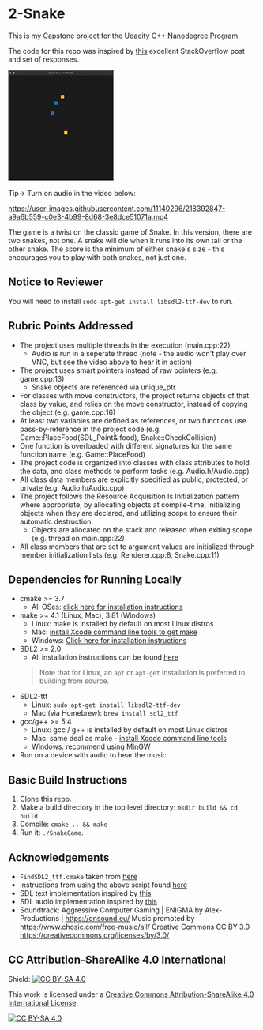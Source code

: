 # 2-Snake

This is my Capstone project for the [Udacity C++ Nanodegree Program](https://www.udacity.com/course/c-plus-plus-nanodegree--nd213).

The code for this repo was inspired by [this](https://codereview.stackexchange.com/questions/212296/snake-game-in-c-with-sdl) excellent StackOverflow post and set of responses.

<img src="2-snake.gif"/>

Tip-> Turn on audio in the video below:

https://user-images.githubusercontent.com/11140296/218392847-a9a6b559-c0e3-4b99-8d68-3e8dce51071a.mp4

The game is a twist on the classic game of Snake. In this version, there are two snakes, not one. A snake will die when it runs into its own tail or the other snake. The score is the minimum of either snake's size - this encourages you to play with both snakes, not just one.

## Notice to Reviewer
You will need to install `sudo apt-get install libsdl2-ttf-dev` to run.

## Rubric Points Addressed
* The project uses multiple threads in the execution (main.cpp:22)
  * Audio is run in a seperate thread (note - the audio won't play over VNC, but see the video above to hear it in action)
* The project uses smart pointers instead of raw pointers (e.g. game.cpp:13)
  * Snake objects are referenced via unique_ptr
* For classes with move constructors, the project returns objects of that class by value, and relies on the move constructor, instead of copying the object (e.g. game.cpp:16)
* At least two variables are defined as references, or two functions use pass-by-reference in the project code (e.g. Game::PlaceFood(SDL_Point& food), Snake::CheckCollision)
* One function is overloaded with different signatures for the same function name (e.g. Game::PlaceFood)
* The project code is organized into classes with class attributes to hold the data, and class methods to perform tasks (e.g. Audio.h/Audio.cpp)
* All class data members are explicitly specified as public, protected, or private (e.g. Audio.h/Audio.cpp)
* The project follows the Resource Acquisition Is Initialization pattern where appropriate, by allocating objects at compile-time, initializing objects when they are declared, and utilizing scope to ensure their automatic destruction.
  * Objects are allocated on the stack and released when exiting scope (e.g. thread on main.cpp:22)
* All class members that are set to argument values are initialized through member initialization lists (e.g. Renderer.cpp:8, Snake.cpp:11)

## Dependencies for Running Locally
* cmake >= 3.7
  * All OSes: [click here for installation instructions](https://cmake.org/install/)
* make >= 4.1 (Linux, Mac), 3.81 (Windows)
  * Linux: make is installed by default on most Linux distros
  * Mac: [install Xcode command line tools to get make](https://developer.apple.com/xcode/features/)
  * Windows: [Click here for installation instructions](http://gnuwin32.sourceforge.net/packages/make.htm)
* SDL2 >= 2.0
  * All installation instructions can be found [here](https://wiki.libsdl.org/Installation)
  >Note that for Linux, an `apt` or `apt-get` installation is preferred to building from source. 
* SDL2-ttf
  * Linux: `sudo apt-get install libsdl2-ttf-dev`
  * Mac (via Homebrew): `brew install sdl2_ttf`
* gcc/g++ >= 5.4
  * Linux: gcc / g++ is installed by default on most Linux distros
  * Mac: same deal as make - [install Xcode command line tools](https://developer.apple.com/xcode/features/)
  * Windows: recommend using [MinGW](http://www.mingw.org/)
* Run on a device with audio to hear the music

## Basic Build Instructions

1. Clone this repo.
2. Make a build directory in the top level directory: `mkdir build && cd build`
3. Compile: `cmake .. && make`
4. Run it: `./SnakeGame`.

## Acknowledgements
* `FindSDL2_ttf.cmake` taken from [here](https://github.com/tcbrindle/sdl2-cmake-scripts/blob/master/FindSDL2_ttf.cmake)
* Instructions from using the above script found [here](https://github.com/tcbrindle/sdl2-cmake-scripts)
* SDL text implementation inspired by [this](https://stackoverflow.com/questions/22886500/how-to-render-text-in-sdl2)
* SDL audio implementation inspired by [this](https://gist.github.com/armornick/3447121)
* Soundtrack:
Aggressive Computer Gaming | ENIGMA by Alex-Productions | https://onsound.eu/
Music promoted by https://www.chosic.com/free-music/all/
Creative Commons CC BY 3.0
https://creativecommons.org/licenses/by/3.0/


## CC Attribution-ShareAlike 4.0 International


Shield: [![CC BY-SA 4.0][cc-by-sa-shield]][cc-by-sa]

This work is licensed under a
[Creative Commons Attribution-ShareAlike 4.0 International License][cc-by-sa].

[![CC BY-SA 4.0][cc-by-sa-image]][cc-by-sa]

[cc-by-sa]: http://creativecommons.org/licenses/by-sa/4.0/
[cc-by-sa-image]: https://licensebuttons.net/l/by-sa/4.0/88x31.png
[cc-by-sa-shield]: https://img.shields.io/badge/License-CC%20BY--SA%204.0-lightgrey.svg
